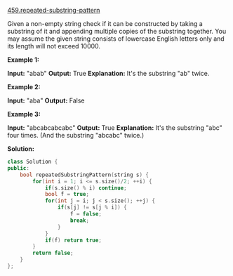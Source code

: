 [459.repeated-substring-pattern](https://leetcode.com/problems/repeated-substring-pattern/)  

Given a non-empty string check if it can be constructed by taking a substring of it and appending multiple copies of the substring together. You may assume the given string consists of lowercase English letters only and its length will not exceed 10000.

**Example 1:**

**Input:** "abab"
**Output:** True
**Explanation:** It's the substring "ab" twice.

**Example 2:**

**Input:** "aba"
**Output:** False

**Example 3:**

**Input:** "abcabcabcabc"
**Output:** True
**Explanation:** It's the substring "abc" four times. (And the substring "abcabc" twice.)  



**Solution:**  

```cpp
class Solution {
public:
    bool repeatedSubstringPattern(string s) {
        for(int i = 1; i <= s.size()/2; ++i) {
            if(s.size() % i) continue;
            bool f = true;
            for(int j = i; j < s.size(); ++j) {
                if(s[j] != s[j % i]) {
                    f = false;
                    break;
                }
            }
            if(f) return true;
        }
        return false;
    }
};
```
      